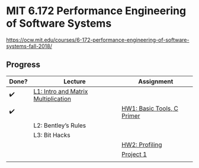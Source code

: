 # MIT 6.172 Performance Engineering of Software Systems

https://ocw.mit.edu/courses/6-172-performance-engineering-of-software-systems-fall-2018/

## Progress

| Done? | Lecture | Assignment |
| -- | -- | -- |
| :heavy_check_mark: | [L1: Intro and Matrix Multiplication](https://ocw.mit.edu/courses/6-172-performance-engineering-of-software-systems-fall-2018/resources/lecture-1-intro-and-matrix-multiplication/) |  |
| :heavy_check_mark: |  | [HW1: Basic Tools, C Primer](/hw1/) |
|  | L2: Bentley’s Rules |  |
|  | L3: Bit Hacks |  |
|  |  | [HW2: Profiling](/hw2/) |
|  |  | [Project 1](/proj1/) |
|  |  | |